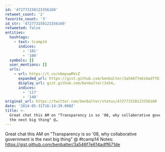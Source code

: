 ```yaml
---
id: '472773158123356160'
retweet_count: '2'
favorite_count: '3'
id_str: '472773158123356160'
retweeted: false
entities:
  hashtags:
    - text: tcamp14
      indices:
        - '101'
        - '109'
  symbols: []
  user_mentions: []
  urls:
    - url: https://t.co/nHepuwMVcZ
      expanded_url: https://gist.github.com/benbalter/3a546f7e614adff671de
      display_url: gist.github.com/benbalter/3a54…
      indices:
        - '117'
        - '140'
original_url: https://twitter.com/benbalter/status/472773158123356160
date: '2014-05-31T16:14:39.000Z'
title: >-
  Great chat this AM on "Transparency is so '08, why collaborative government is
  the next big thing" @…
---
```


Great chat this AM on "Transparency is so '08, why collaborative government is the next big thing" @ #tcamp14 Notes: https://gist.github.com/benbalter/3a546f7e614adff671de